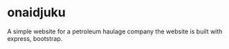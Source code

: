 # onaidjuku
A simple website for a petroleum haulage company
the website is built with express, bootstrap. 
